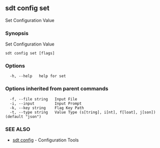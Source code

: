 ## sdt config set

Set Configuration Value

### Synopsis

Set Configuration Value

```
sdt config set [flags]
```

### Options

```
  -h, --help   help for set
```

### Options inherited from parent commands

```
  -f, --file string   Input File
  -i, --input         Input Prompt
  -k, --key string    Flag Key Path
  -t, --type string   Value Type (s[tring], i[nt], f[loat], j[son]) (default "json")
```

### SEE ALSO

* [sdt config](sdt_config.md)	 - Configuration Tools

